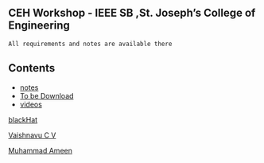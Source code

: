 
## CEH Workshop - IEEE SB ,St. Joseph’s College of Engineering

```
All requirements and notes are available there
```
## Contents

* [notes](note.md)
* [To be Download](download.md)
* [videos](pdf.md)

<a href="" /></a>

[blackHat](https://www.instagram.com/blackhat_academy/)

[Vaishnavu C V](https://www.instagram.com/hack_with_vyshu/)

[Muhammad Ameen](https://www.instagram.com/_a.m.e.e.n._/)
